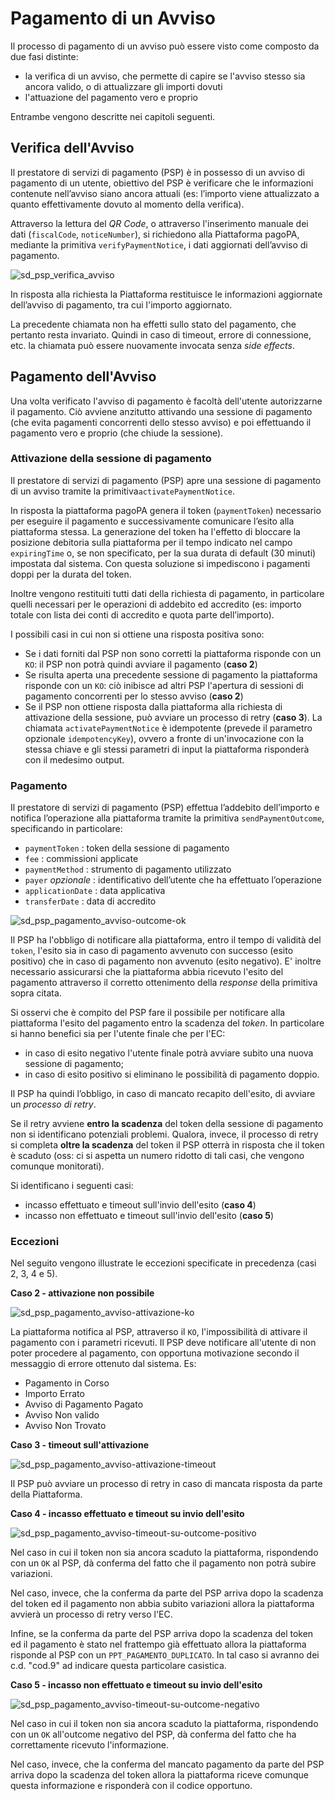 Pagamento di un Avviso
======================

Il processo di pagamento di un avviso può essere visto come composto da due fasi distinte:

* la verifica di un avviso, che permette di capire se l'avviso stesso sia ancora valido, o di attualizzare gli importi dovuti
* l'attuazione del pagamento vero e proprio

Entrambe vengono descritte nei capitoli seguenti.

## Verifica dell'Avviso

Il prestatore di servizi di pagamento (PSP) è in possesso di un avviso di pagamento di un utente, obiettivo del PSP è verificare che le informazioni contenute nell’avviso siano ancora attuali (es: l’importo viene attualizzato a quanto effettivamente dovuto al momento della verifica).

Attraverso la lettura del _QR Code_, o attraverso l'inserimento manuale dei dati (`fiscalCode`, `noticeNumber`), si richiedono alla Piattaforma pagoPA, mediante la primitiva `verifyPaymentNotice`​, i dati aggiornati del​l’avviso di pagamento.

![sd_psp_verifica_avviso](../diagrams/sd_psp_verifica_avviso.png)

In risposta alla richiesta la Piattaforma restituisce le informazioni aggiornate dell’avviso di pagamento, tra cui l'importo aggiornato.

La precedente chiamata non ha effetti sullo stato del pagamento, che pertanto resta invariato. Quindi in caso di timeout, errore di connessione, etc. la chiamata può essere nuovamente invocata senza _side effects_.

## Pagamento dell'Avviso

Una volta verificato l'avviso di pagamento è facoltà dell'utente autorizzarne il pagamento. Ciò avviene anzitutto attivando una sessione di pagamento (che evita pagamenti concorrenti dello stesso avviso) e poi effettuando il pagamento vero e proprio (che chiude la sessione).

### Attivazione della sessione di pagamento

Il prestatore di servizi di pagamento (PSP) apre una sessione di pagamento di un avviso tramite la primitiva ​`activatePaymentNotice​`. 

In risposta la piattaforma pagoPA genera il token (`paymentToken`) necessario per eseguire il pagamento e successivamente comunicare l’esito alla piattaforma stessa. La generazione del token ha l'effetto di bloccare la posizione debitoria sulla piattaforma per il tempo indicato nel campo `expiringTime` o, se non specificato, per la sua durata di default (30 minuti) impostata dal sistema. Con questa soluzione si impediscono i pagamenti doppi per la durata del token.

Inoltre vengono restituiti tutti dati della richiesta di pagamento, in particolare quelli necessari per le operazioni di addebito ed accredito (es: importo totale con lista dei conti di accredito e quota parte dell’importo).

I possibili casi in cui non si ottiene una risposta positiva sono:

* Se i dati forniti dal PSP non sono corretti la piattaforma risponde con un `KO`: il PSP non potrà quindi avviare il pagamento (**caso 2**)
* Se risulta aperta una precedente sessione di pagamento la piattaforma risponde con un `KO`: ciò inibisce ad altri PSP l'apertura di sessioni di pagamento concorrenti per lo stesso avviso (**caso 2**)
* Se il PSP non ottiene risposta dalla piattaforma alla richiesta di attivazione della sessione, può avviare un processo di retry (**caso 3**). La chiamata `activatePaymentNotice​` è idempotente (prevede il parametro opzionale `idempotencyKey`), ovvero a fronte di un'invocazione con la stessa chiave e gli stessi parametri di input la piattaforma risponderà con il medesimo output.

### Pagamento

Il prestatore di servizi di pagamento (PSP) effettua l’addebito dell’importo e notifica l’operazione alla piattaforma tramite la primitiva `sendPaymentOutcome`​, specificando in particolare:

* `paymentToken` : token della sessione di pagamento
* `fee` : commissioni applicate
* `paymentMethod` : strumento di pagamento utilizzato
* `payer` _opzionale_ : identificativo dell’utente che ha effettuato l’operazione
* `applicationDate` : data applicativa
* `transferDate` : data di accredito

![sd_psp_pagamento_avviso-outcome-ok](../diagrams/sd_psp_pagamento_avviso-outcome-ok-01.png)

Il PSP ha l'obbligo di notificare alla piattaforma, entro il tempo di validità del `token`, l'esito sia in caso di pagamento avvenuto con successo (esito positivo) che in caso di pagamento non avvenuto (esito negativo). E' inoltre necessario assicurarsi che la piattaforma abbia ricevuto l'esito del pagamento attraverso il corretto ottenimento della _response_ della primitiva sopra citata.

Si osservi che è compito del PSP fare il possibile per notificare alla piattaforma l'esito del pagamento entro la scadenza del _token_. In particolare si hanno benefici sia per l'utente finale che per l'EC:

* in caso di esito negativo l'utente finale potrà avviare subito una nuova sessione di pagamento;
* in caso di esito positivo si eliminano le possibilità di pagamento doppio.

Il PSP ha quindi l’obbligo, in caso di mancato recapito dell'esito, di avviare un _processo di retry_.

Se il retry avviene **entro la scadenza** del token della sessione di pagamento non si identificano potenziali problemi. Qualora, invece, il processo di retry si completa **oltre la scadenza** del token il PSP otterrà in risposta che il token è scaduto (oss: ci si aspetta un numero ridotto di tali casi, che vengono comunque monitorati).

Si identificano i seguenti casi:

* incasso effettuato e timeout sull'invio dell'esito (**caso 4**)
* incasso non effettuato e timeout sull'invio dell'esito (**caso 5**)

### Eccezioni 

Nel seguito vengono illustrate le eccezioni specificate in precedenza (casi 2, 3, 4 e 5).

**Caso 2 - attivazione non possibile**

![sd_psp_pagamento_avviso-attivazione-ko](../diagrams/sd_psp_pagamento_avviso-attivazione-ko-02.png)

La piattaforma notifica al PSP, attraverso il `KO`, l'impossibilità di attivare il pagamento con i parametri ricevuti. Il PSP deve notificare all'utente di non poter procedere al pagamento, con opportuna motivazione secondo il messaggio di errore ottenuto dal sistema. Es:

* Pagamento in Corso
* Importo Errato
* Avviso di Pagamento Pagato
* Avviso Non valido
* Avviso Non Trovato


**Caso 3 - timeout sull'attivazione**

![sd_psp_pagamento_avviso-attivazione-timeout](../diagrams/sd_psp_pagamento_avviso-attivazione-timeout-03.png)

Il PSP può avviare un processo di retry in caso di mancata risposta da parte della Piattaforma.


**Caso 4 - incasso effettuato e timeout su invio dell'esito**

![sd_psp_pagamento_avviso-timeout-su-outcome-positivo](../diagrams/sd_psp_pagamento_avviso-timeout-su-outcome-positivo-04.png)

Nel caso in cui il token non sia ancora scaduto la piattaforma, rispondendo con un `OK` al PSP, dà conferma del fatto che il pagamento non potrà subire variazioni.

Nel caso, invece, che la conferma da parte del PSP arriva dopo la scadenza del token ed il pagamento non abbia subito variazioni allora la piattaforma avvierà un processo di retry verso l'EC.

Infine, se la conferma da parte del PSP arriva dopo la scadenza del token ed il pagamento è stato nel frattempo già effettuato allora la piattaforma risponde al PSP con un `PPT_PAGAMENTO_DUPLICATO`. In tal caso si avranno dei c.d. "cod.9" ad indicare questa particolare casistica.


**Caso 5 - incasso non effettuato e timeout su invio dell'esito**

![sd_psp_pagamento_avviso-timeout-su-outcome-negativo](../diagrams/sd_psp_pagamento_avviso-timeout-su-outcome-negativo-05.png)

Nel caso in cui il token non sia ancora scaduto la piattaforma, rispondendo con un `OK` all'outcome negativo del PSP, dà conferma del fatto che ha correttamente ricevuto l'informazione.

Nel caso, invece, che la conferma del mancato pagamento da parte del PSP arriva dopo la scadenza del token allora la piattaforma riceve comunque questa informazione e risponderà con il codice opportuno.



